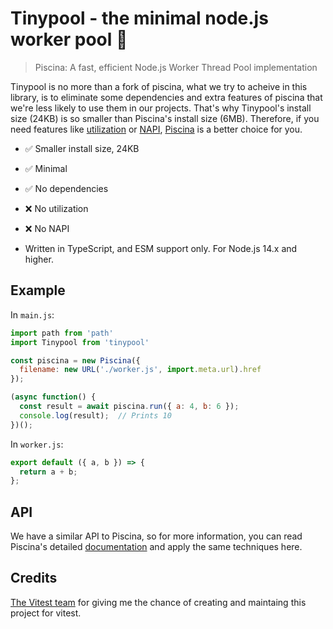 # Tinypool - the minimal node.js worker pool 🧵

> Piscina: A fast, efficient Node.js Worker Thread Pool implementation

Tinypool is no more than a fork of piscina, what we try to acheive in this library, is to eliminate some dependencies and extra features of piscina that we're less likely to use them in our projects. 
That's why Tinypool's install size (24KB) is so smaller than Piscina's install size (6MB).
Therefore, if you need features like [utilization](https://github.com/piscinajs/piscina#property-utilization-readonly) or [NAPI](https://github.com/piscinajs/piscina#thread-priority-on-linux-systems), [Piscina](https://github.com/piscinajs/piscina) is a better choice for you.

* ✅ Smaller install size, 24KB 
* ✅ Minimal
* ✅ No dependencies 
* ❌ No utilization
* ❌ No NAPI



* Written in TypeScript, and ESM support only. For Node.js 14.x and higher.

## Example

In `main.js`:

```js
import path from 'path'
import Tinypool from 'tinypool'

const piscina = new Piscina({
  filename: new URL('./worker.js', import.meta.url).href
});

(async function() {
  const result = await piscina.run({ a: 4, b: 6 });
  console.log(result);  // Prints 10
})();
```

In `worker.js`:

```js
export default ({ a, b }) => {
  return a + b;
};
```
## API

We have a similar API to Piscina, so for more information, you can read Piscina's detailed [documentation](https://github.com/piscinajs/piscina#piscina---the-nodejs-worker-pool) and apply the same techniques here.

## Credits

[The Vitest team](https://vitest.dev/) for giving me the chance of creating and maintaing this project for vitest.
